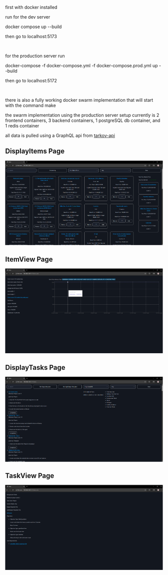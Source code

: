 <p>first with docker installed</p>
<p>run for the dev server</p>
<p>docker compose up --build</p>
<p>then go to localhost:5173</p><br>

<p>for the production server run</p>
<p>docker-compose -f docker-compose.yml -f docker-compose.prod.yml up --build</p>
<p>then go to localhost:5172</p><br>

<p>there is also a fully working docker swarm implementation that will start with the command make</p>
<p>the swarm implementation using the production server setup currently is 2 frontend containers, 3 backend containers, 1 postgreSQL db container, and 1 redis container</p>
<p>all data is pulled using a GraphQL api from <a href='https://github.com/the-hideout/tarkov-api'>tarkov-api</a></p>

<h2>DisplayItems Page</h2>
<img src=".\image previews\DisplayItems_example.png">
<h2>ItemView Page</h2>
<img src=".\image previews\ItemView_example.png">
<h2>DisplayTasks Page</h2>
<img src=".\image previews\DisplayTasks_example.png">
<h2>TaskView Page</h2>
<img src=".\image previews\TaskView_example.png">
